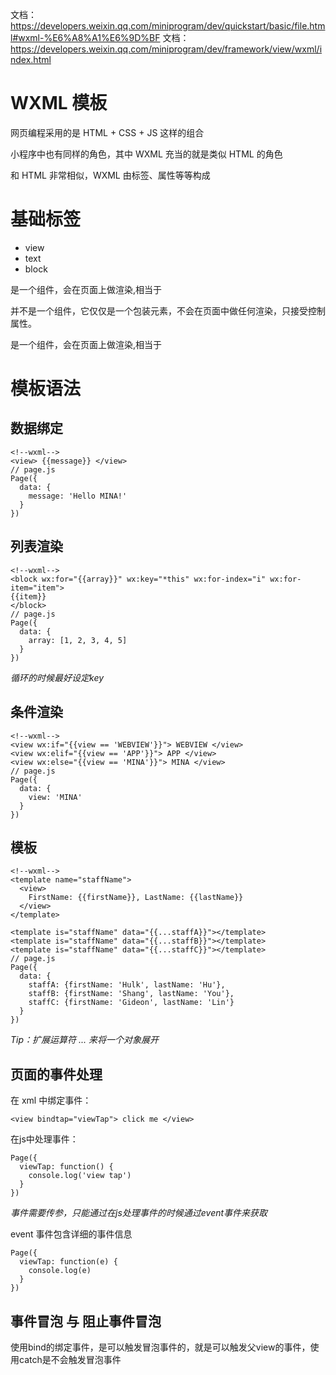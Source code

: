 
文档：https://developers.weixin.qq.com/miniprogram/dev/quickstart/basic/file.html#wxml-%E6%A8%A1%E6%9D%BF
文档：https://developers.weixin.qq.com/miniprogram/dev/framework/view/wxml/index.html


# WXML 模板

网页编程采用的是 HTML + CSS + JS 这样的组合

小程序中也有同样的角色，其中 WXML 充当的就是类似 HTML 的角色

和 HTML 非常相似，WXML 由标签、属性等等构成



# 基础标签

- view
- text
- block

<view> 是一个组件，会在页面上做渲染,相当于 <div>

<block> 并不是一个组件，它仅仅是一个包装元素，不会在页面中做任何渲染，只接受控制属性。

<text> 是一个组件，会在页面上做渲染,相当于 <span>


# 模板语法

##  数据绑定
```
<!--wxml-->
<view> {{message}} </view>
// page.js
Page({
  data: {
    message: 'Hello MINA!'
  }
})
```
## 列表渲染
```
<!--wxml-->
<block wx:for="{{array}}" wx:key="*this" wx:for-index="i" wx:for-item="item">
{{item}}
</block>
// page.js
Page({
  data: {
    array: [1, 2, 3, 4, 5]
  }
})
```

*循环的时候最好设定key*


## 条件渲染
```
<!--wxml-->
<view wx:if="{{view == 'WEBVIEW'}}"> WEBVIEW </view>
<view wx:elif="{{view == 'APP'}}"> APP </view>
<view wx:else="{{view == 'MINA'}}"> MINA </view>
// page.js
Page({
  data: {
    view: 'MINA'
  }
})
```

## 模板
```
<!--wxml-->
<template name="staffName">
  <view>
    FirstName: {{firstName}}, LastName: {{lastName}}
  </view>
</template>

<template is="staffName" data="{{...staffA}}"></template>
<template is="staffName" data="{{...staffB}}"></template>
<template is="staffName" data="{{...staffC}}"></template>
// page.js
Page({
  data: {
    staffA: {firstName: 'Hulk', lastName: 'Hu'},
    staffB: {firstName: 'Shang', lastName: 'You'},
    staffC: {firstName: 'Gideon', lastName: 'Lin'}
  }
})
```

*Tip：扩展运算符 ... 来将一个对象展开*


## 页面的事件处理

在 xml 中绑定事件：
```
<view bindtap="viewTap"> click me </view>

```
在js中处理事件：
```
Page({
  viewTap: function() {
    console.log('view tap')
  }
})
```

*事件需要传参，只能通过在js处理事件的时候通过event事件来获取*

event 事件包含详细的事件信息
```
Page({
  viewTap: function(e) {
    console.log(e)
  }
})
```

## 事件冒泡 与 阻止事件冒泡

使用bind的绑定事件，是可以触发冒泡事件的，就是可以触发父view的事件，使用catch是不会触发冒泡事件